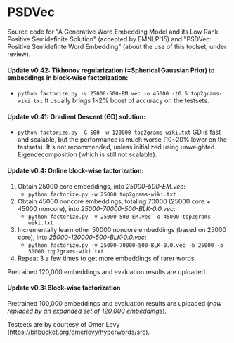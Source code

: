 # PSDVec
Source code for "A Generative Word Embedding Model and its Low Rank Positive Semidefinite Solution" (accepted by EMNLP'15) and "PSDVec: Positive Semidefinte Word Embedding" (about the use of this toolset, under review).

#### Update v0.42: Tikhonov regularization (=Spherical Gaussian Prior) to embeddings in block-wise factorization:
* ```python factorize.py -v 25000-500-EM.vec -o 45000 -t0.5 top2grams-wiki.txt```
It usually brings 1~2% boost of accuracy on the testsets.

#### Update v0.41: Gradient Descent (GD) solution:
* ```python factorize.py -G 500 -w 120000 top2grams-wiki.txt```
GD is fast and scalable, but the performance is much worse (10~20% lower on the testsets). It's not recommended, unless initialized using unweighted Eigendecomposition (which is still not scalable).

#### Update v0.4: Online block-wise factorization:
1. Obtain 25000 core embeddings, into _25000-500-EM.vec_:
    * ```python factorize.py -w 25000 top2grams-wiki.txt```  
2. Obtain 45000 noncore embeddings, totaling 70000 (25000 core + 45000 noncore), into _25000-70000-500-BLK-0.0.vec_:
    * ```python factorize.py -v 25000-500-EM.vec -o 45000 top2grams-wiki.txt```
3. Incrementally learn other 50000 noncore embeddings (based on 25000 core), into _25000-120000-500-BLK-0.0.vec_:
    * ```python factorize.py -v 25000-70000-500-BLK-0.0.vec -b 25000 -o 50000 top2grams-wiki.txt```
4. Repeat 3 a few times to get more embeddings of rarer words.

Pretrained 120,000 embeddings and evaluation results are uploaded.

#### Update v0.3: Block-wise factorization
Pretrained 100,000 embeddings and evaluation results are uploaded (_now replaced by an expanded set of 120,000 embeddings_).

Testsets are by courtesy of Omer Levy (https://bitbucket.org/omerlevy/hyperwords/src).
